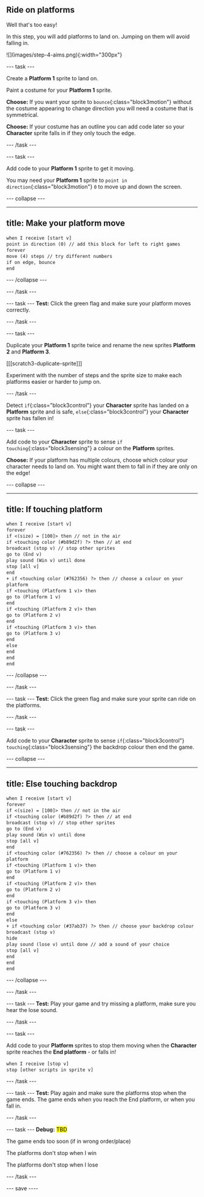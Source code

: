 ## Ride on platforms

<div style="display: flex; flex-wrap: wrap">
<div style="flex-basis: 200px; flex-grow: 1; margin-right: 15px;">
Well that's too easy! 

In this step, you will add platforms to land on. Jumping on them will avoid falling in. 
</div>
<div>
![](images/step-4-aims.png){:width="300px"}
</div>
</div>

--- task ---

Create a **Platform 1** sprite to land on. 

Paint a costume for your **Platform 1** sprite.

**Choose:** If you want your sprite to `bounce`{:class="block3motion"} without the costume appearing to change direction you will need a costume that is symmetrical. 

**Choose:** If your costume has an outline you can add code later so your **Character** sprite falls in if they only touch the edge. 

--- /task ---

--- task ---

Add code to your **Platform 1** sprite to get it moving.

You may need your **Platform 1** sprite to `point in direction`{:class="block3motion"} `0` to move up and down the screen. 

--- collapse ---

---
title: Make your platform move
---

```blocks3
when I receive [start v]
point in direction (0) // add this block for left to right games
forever
move (4) steps // try different numbers
if on edge, bounce
end
```

--- /collapse ---

--- /task ---

--- task ---
**Test:** Click the green flag and make sure your platform moves correctly.

--- /task ---

--- task ---

Duplicate your **Platform 1** sprite twice and rename the new sprites **Platform 2** and **Platform 3**. 

[[[scratch3-duplicate-sprite]]]

Experiment with the number of steps and the sprite size to make each platforms easier or harder to jump on. 

--- /task ---

Detect `if`{:class="block3control"} your **Character** sprite has landed on a **Platform** sprite and is safe, `else`{:class="block3control"} your **Character** sprite has fallen in!

--- task ---

Add code to your **Character** sprite to sense `if touching`{:class="block3sensing"} a colour on the **Platform** sprites.

**Choose:** If your platform has multiple colours, choose which colour your character needs to land on. You might want them to fall in if they are only on the edge!

--- collapse ---

---
title: If touching platform
---

```blocks3
when I receive [start v]
forever
if <(size) = [100]> then // not in the air
if <touching color (#b89d2f) ?> then // at end
broadcast (stop v) // stop other sprites
go to (End v)
play sound (Win v) until done
stop [all v]
end
+ if <touching color (#762356) ?> then // choose a colour on your platform
if <touching (Platform 1 v)> then
go to (Platform 1 v)
end
if <touching (Platform 2 v)> then
go to (Platform 2 v)
end
if <touching (Platform 3 v)> then
go to (Platform 3 v)
end
else
end
end
end
```

--- /collapse ---

--- /task ---

--- task ---
**Test:** Click the green flag and make sure your sprite can ride on the platforms.

--- /task ---

--- task ---

Add code to your **Character** sprite to sense `if`{:class="block3control"} `touching`{:class="block3sensing"} the backdrop colour then end the game.

--- collapse ---

---
title: Else touching backdrop
---

```blocks3
when I receive [start v]
forever
if <(size) = [100]> then // not in the air
if <touching color (#b89d2f) ?> then // at end
broadcast (stop v) // stop other sprites
go to (End v)
play sound (Win v) until done
stop [all v]
end
if <touching color (#762356) ?> then // choose a colour on your platform
if <touching (Platform 1 v)> then
go to (Platform 1 v)
end
if <touching (Platform 2 v)> then
go to (Platform 2 v)
end
if <touching (Platform 3 v)> then
go to (Platform 3 v)
end
else
+ if <touching color (#37ab37) ?> then // choose your backdrop colour
broadcast (stop v)
hide
play sound (lose v) until done // add a sound of your choice
stop [all v]
end
end
end
```

--- /collapse ---

--- /task ---

--- task ---
**Test:** Play your game and try missing a platform, make sure you hear the lose sound.

--- /task ---

--- task ---

Add code to your **Platform** sprites to stop them moving when the **Character** sprite reaches the **End platform** - or falls in!

```blocks3
when I receive [stop v]
stop [other scripts in sprite v]
```

--- /task ---

--- task ---
**Test:** Play again and make sure the platforms stop when the game ends. The game ends when you reach the End platform, or when you fall in.

--- /task ---

--- task ---
**Debug:**
<mark>TBD</mark>

The game ends too soon
(if in wrong order/place)

The platforms don't stop when I win

The platforms don't stop when I lose

--- /task ---

--- save ----
